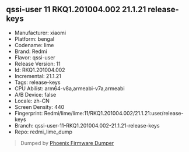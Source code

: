 ## qssi-user 11 RKQ1.201004.002 21.1.21 release-keys
- Manufacturer: xiaomi
- Platform: bengal
- Codename: lime
- Brand: Redmi
- Flavor: qssi-user
- Release Version: 11
- Id: RKQ1.201004.002
- Incremental: 21.1.21
- Tags: release-keys
- CPU Abilist: arm64-v8a,armeabi-v7a,armeabi
- A/B Device: false
- Locale: zh-CN
- Screen Density: 440
- Fingerprint: Redmi/lime/lime:11/RKQ1.201004.002/21.1.21:user/release-keys
- Branch: qssi-user-11-RKQ1.201004.002-21.1.21-release-keys
- Repo: redmi_lime_dump


>Dumped by [Phoenix Firmware Dumper](https://github.com/DroidDumps/phoenix_firmware_dumper)
